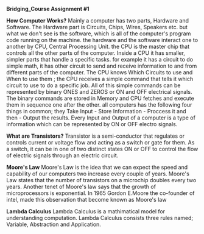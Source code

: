 **Bridging_Course Assignment #1**

**How Computer Works?**
Mainly a computer has two parts, Hardware and Software. The Hardware part is Circuits, Chips, Wires, Speakers etc. but what we don't see is the software, which is all of the computer's program code running on the machine. the hardware and the software interact one to another by CPU, Central Processing Unit. the CPU is the master chip that controls all the other parts of the computer. Inside a CPU it has smaller, simpler parts that handle a specific tasks. for example it has a circuit to do simple math, it has other circuit to send and receive information to and from different parts of the computer. The CPU knows Which Circuits to use and When to use them ; the CPU receives a simple command that tells it which circuit to use to do a specific job. All of this simple commands can be represented by binary ONES and ZEROS or ON and OFF electrical signals. The binary commands are stored in Memory and CPU fetches and execute them in sequence one after the other. all computers has the following four things in common; they Take Input - Store Information - Proccess it and then - Output the results. Every Input and Output of a computer is a type of information which can be represented by ON or OFF electro signals.

**What are Transistors?**
Transistor is a semi-conductor that regulates or controls current or voltage flow and acting as a switch or gate for them. As a switch, it can be in one of two distinct states ON or OFF to control the flow of electric signals through an electric circuit.

**Moore's Law**
Moore's Law is the idea that we can expect the speed and capability of our computers two increase every couple of years. Moore's Law states that the number of transistors on a microchip doubles every two years. Another tenet of Moore's law says that the growth of microprocessors is exponential. In 1965 Gordon E.Moore the co-founder of intel, made this observation that become known as Moore's law

**Lambda Calculus**
Lambda Calculus is a mathimatical model for understanding computation. Lambda Calculus consists three rules named; Variable, Abstraction and Application.
